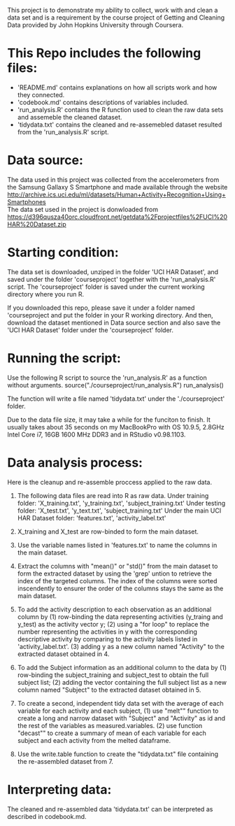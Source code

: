 This project is to demonstrate my ability to collect, work with and clean a data set and is a requirement by the course project of Getting and Cleaning Data provided by John Hopkins University through Coursera.

This Repo includes the following files:
=========================================
- 'README.md' contains explanations on how all scripts work and how they connected. 
- 'codebook.md' contains descriptions of variables included. 
- 'run_analysis.R' contains the R function used to clean the raw data sets and assemeble the cleaned dataset. 
- 'tidydata.txt' contains the cleaned and re-assemebled dataset resulted from the 'run_analysis.R' script.

Data source: 
=========================================
The data used in this project was collected from the accelerometers from the Samsung Gallaxy S Smartphone and made available through the website http://archive.ics.uci.edu/ml/datasets/Human+Activity+Recognition+Using+Smartphones  
The data set used in the project is donwloaded from https://d396qusza40orc.cloudfront.net/getdata%2Fprojectfiles%2FUCI%20HAR%20Dataset.zip 

Starting condition: 
=========================================
The data set is downloaded, unziped in the folder 'UCI HAR Dataset', and saved under the folder 'courseproject' together with the 'run_analysis.R' script. The 'courseproject' folder is saved under the current working directory where you run R. 

If you downloaded this repo, please save it under a folder named 'courseproject and put the folder in your R working directory. And then, download the dataset mentioned in Data source section and also save the 'UCI HAR Dataset' folder under the 'courseproject' folder. 

Running the script: 
=========================================
Use the following R script to source the 'run_analysis.R' as a function without arguments.
        source("./courseproject/run_analysis.R")
        run_analysis()

The function will write a file named 'tidydata.txt' under the './courseproject' folder. 

Due to the data file size, it may take a while for the funciton to finish. It usually takes about 35 seconds on my MacBookPro with OS 10.9.5, 2.8GHz Intel Core i7, 16GB 1600 MHz DDR3 and in RStudio v0.98.1103. 

Data analysis process:
=========================================
Here is the cleanup and re-assemble proccess applied to the raw data. 

1. The following data files are read into R as raw data.
Under training folder: 'X_training.txt', 'y_training.txt', 'subject_training.txt'
Under testing folder: 'X_test.txt', 'y_text.txt', 'subject_training.txt'
Under the main UCI HAR Dataset folder: 'features.txt', 'activity_label.txt'
        
2. X_training and X_test are row-binded to form the main dataset. 

3. Use the variable names listed in 'features.txt' to name the columns in the main dataset. 

4. Extract the columns with "mean()" or "std()" from the main dataset to form the extracted dataset by using the 'grep' untion to retrieve the index of the targeted columns. The index of the columns were sorted inscendently to ensurer the order of the columns stays the same as the main dataset. 

5. To add the activity description to each observation as an additional column by (1) row-binding the data representing activities (y_traing and y_test) as the activity vector y; (2) using a "for loop" to replace the number representing the activities in y with the corresponding descriptive activity by comparing to the activity labels listed in 'activity_label.txt'. (3) adding y as a new column named "Activity" to the extracted dataset obtained in 4. 

6. To add the Subject information as an additional column to the data by (1) row-binding the subject_training and subject_test to obtain the full subject list; (2) adding the vector containing the full subject list as a new column named "Subject" to the extracted dataset obtained in 5. 

7. To create a second, independent tidy data set with the average of each variable for each activity and each subject, (1) use "melt"" function to create a long and narrow dataset with "Subject" and "Activity" as id and the rest of the variables as measured.variables. (2) use function "decast"" to create a summary of mean of each variable for each subject and each activity from the melted dataframe. 

8. Use the write.table function to create the "tidydata.txt" file containing the re-assembled dataset from 7. 

Interpreting data: 
=========================================
The cleaned and re-assembled data 'tidydata.txt' can be interpreted as described in codebook.md. 